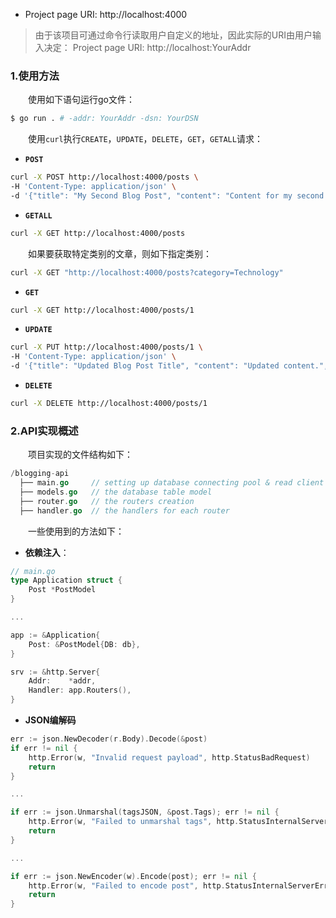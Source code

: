 * Project page URI: http://localhost:4000

> 由于该项目可通过命令行读取用户自定义的地址，因此实际的URI由用户输入决定：
> Project page URI: http://localhost:YourAddr

### 1.使用方法

&emsp;&emsp;使用如下语句运行go文件：

```bash
$ go run . # -addr: YourAddr -dsn: YourDSN
```

&emsp;&emsp;使用`curl`执行`CREATE`，`UPDATE`，`DELETE`，`GET`，`GETALL`请求：

* **`POST`**

```bash
curl -X POST http://localhost:4000/posts \
-H 'Content-Type: application/json' \
-d '{"title": "My Second Blog Post", "content": "Content for my second post.", "category": "Technology", "tags": ["Tech", "Go"]}'
```

* **`GETALL`**

```bash
curl -X GET http://localhost:4000/posts
```

&emsp;&emsp;如果要获取特定类别的文章，则如下指定类别：

```bash
curl -X GET "http://localhost:4000/posts?category=Technology"
```

* **`GET`**

```bash
curl -X GET http://localhost:4000/posts/1
```

* **`UPDATE`**

```bash
curl -X PUT http://localhost:4000/posts/1 \
-H 'Content-Type: application/json' \
-d '{"title": "Updated Blog Post Title", "content": "Updated content.", "category": "Lifestyle", "tags": ["Update", "Go"]}'
```

* **`DELETE`**

```bash
curl -X DELETE http://localhost:4000/posts/1
```

### 2.API实现概述

&emsp;&emsp;项目实现的文件结构如下：

```go
/blogging-api
  ├── main.go     // setting up database connecting pool & read client parameters & running server
  ├── models.go   // the database table model
  ├── router.go   // the routers creation
  ├── handler.go  // the handlers for each router
```

&emsp;&emsp;一些使用到的方法如下：

* **依赖注入**：

```go
// main.go
type Application struct {
	Post *PostModel
}

...

app := &Application{
	Post: &PostModel{DB: db},
}

srv := &http.Server{
	Addr:    *addr,
	Handler: app.Routers(),
}
```

* **JSON编解码**

```go
err := json.NewDecoder(r.Body).Decode(&post)
if err != nil {
	http.Error(w, "Invalid request payload", http.StatusBadRequest)
	return
}

...

if err := json.Unmarshal(tagsJSON, &post.Tags); err != nil {
	http.Error(w, "Failed to unmarshal tags", http.StatusInternalServerError)
	return
}

...

if err := json.NewEncoder(w).Encode(post); err != nil {
	http.Error(w, "Failed to encode post", http.StatusInternalServerError)
	return
}
```

